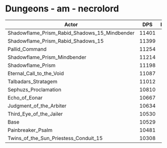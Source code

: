 # Dungeons - am - necrolord
| Actor | DPS | Increase |
|---|:---:|:---:|
|Shadowflame_Prism_Rabid_Shadows_15_Mindbender|11401|8.28%|
|Shadowflame_Prism_Rabid_Shadows_15|11399|8.26%|
|Pallid_Command|11254|6.89%|
|Shadowflame_Prism_Mindbender|11214|6.51%|
|Shadowflame_Prism|11198|6.35%|
|Eternal_Call_to_the_Void|11087|5.30%|
|Talbadars_Stratagem|11012|4.59%|
|Sephuzs_Proclamation|10810|2.67%|
|Echo_of_Eonar|10667|1.31%|
|Judgment_of_the_Arbiter|10634|1.00%|
|Third_Eye_of_the_Jailer|10530|0.01%|
|Base|10529|0.00%|
|Painbreaker_Psalm|10481|-0.46%|
|Twins_of_the_Sun_Priestess_Conduit_15|10308|-2.10%|
